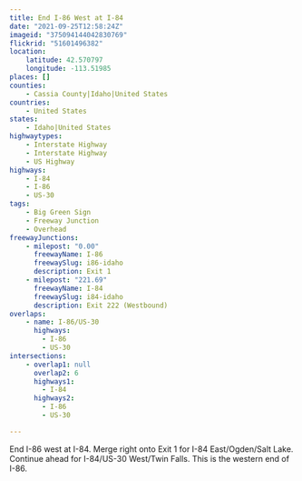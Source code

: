 ```yaml
---
title: End I-86 West at I-84
date: "2021-09-25T12:58:24Z"
imageid: "375094144042830769"
flickrid: "51601496382"
location:
    latitude: 42.570797
    longitude: -113.51985
places: []
counties:
    - Cassia County|Idaho|United States
countries:
    - United States
states:
    - Idaho|United States
highwaytypes:
    - Interstate Highway
    - Interstate Highway
    - US Highway
highways:
    - I-84
    - I-86
    - US-30
tags:
    - Big Green Sign
    - Freeway Junction
    - Overhead
freewayJunctions:
    - milepost: "0.00"
      freewayName: I-86
      freewaySlug: i86-idaho
      description: Exit 1
    - milepost: "221.69"
      freewayName: I-84
      freewaySlug: i84-idaho
      description: Exit 222 (Westbound)
overlaps:
    - name: I-86/US-30
      highways:
        - I-86
        - US-30
intersections:
    - overlap1: null
      overlap2: 6
      highways1:
        - I-84
      highways2:
        - I-86
        - US-30

---
```

End I-86 west at I-84.  Merge right onto Exit 1 for I-84 East/Ogden/Salt Lake.  Continue ahead for I-84/US-30 West/Twin Falls.  This is the western end of I-86.